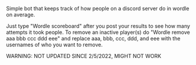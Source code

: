 Simple bot that keeps track of how people on a discord server do in wordle on average.

Just type "Wordle scoreboard" after you post your results to see how many attempts it took people. To remove an inactive player(s) do "Wordle remove aaa bbb ccc ddd eee" and 
replace aaa, bbb, ccc, ddd, and eee with the usernames of who you want to remove.

WARNING: NOT UPDATED SINCE 2/5/2022, MIGHT NOT WORK